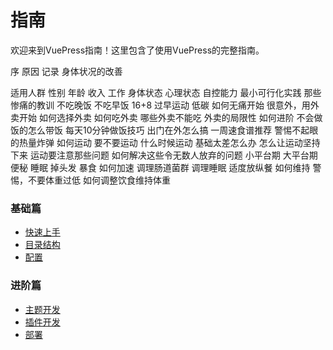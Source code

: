 # 指南

欢迎来到VuePress指南！这里包含了使用VuePress的完整指南。

序
    原因
    记录
    身体状况的改善

适用人群
    性别
    年龄
    收入
    工作
    身体状态
    心理状态
    自控能力
    最小可行化实践
那些惨痛的教训
    不吃晚饭
    不吃早饭
    16+8
    过早运动
    低碳
如何无痛开始
    很意外，用外卖开始
    如何选择外卖
    如何吃外卖
    哪些外卖不能吃
    外卖的局限性
如何进阶
    不会做饭的怎么带饭
    每天10分钟做饭技巧
    出门在外怎么搞
    一周速食谱推荐
    警惕不起眼的热量炸弹
如何运动
    要不要运动
    什么时候运动
    基础太差怎么办
    怎么让运动坚持下来
    运动要注意那些问题
如何解决这些令无数人放弃的问题
    小平台期
    大平台期
    便秘
    睡眠
    掉头发
    暴食
如何加速
    调理肠道菌群
    调理睡眠
    适度放纵餐
如何维持
    警惕，不要体重过低
    如何调整饮食维持体重







### 基础篇
- [快速上手](./essentials/getting-started.md)
- [目录结构](./essentials/directory-structure.md)
- [配置](./essentials/config.md)

### 进阶篇
- [主题开发](./advanced/theme-development.md)
- [插件开发](./advanced/plugin-development.md)
- [部署](./advanced/deployment.md)